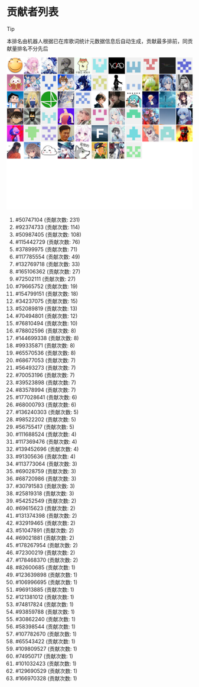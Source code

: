 # 贡献者列表

> [!TIP]
> 本排名由机器人根据已在库歌词统计元数据信息后自动生成，贡献最多排前，同贡献量排名不分先后

![贡献者头像画廊](./CONTRIBUTORS.svg)

1. #50747104 (贡献次数: 231)
2. #92374733 (贡献次数: 114)
3. #50987405 (贡献次数: 108)
4. #115442729 (贡献次数: 76)
5. #37899975 (贡献次数: 71)
6. #117785554 (贡献次数: 49)
7. #132769718 (贡献次数: 33)
8. #165106362 (贡献次数: 27)
9. #72502111 (贡献次数: 27)
10. #79665752 (贡献次数: 19)
11. #154799151 (贡献次数: 18)
12. #34237075 (贡献次数: 15)
13. #52089819 (贡献次数: 13)
14. #70494801 (贡献次数: 12)
15. #76810494 (贡献次数: 10)
16. #78802596 (贡献次数: 8)
17. #144699338 (贡献次数: 8)
18. #99335871 (贡献次数: 8)
19. #65570536 (贡献次数: 8)
20. #68677053 (贡献次数: 7)
21. #56493273 (贡献次数: 7)
22. #70053196 (贡献次数: 7)
23. #39523898 (贡献次数: 7)
24. #83578994 (贡献次数: 7)
25. #177028641 (贡献次数: 6)
26. #68000793 (贡献次数: 6)
27. #136240303 (贡献次数: 5)
28. #98522202 (贡献次数: 5)
29. #56755417 (贡献次数: 5)
30. #111688524 (贡献次数: 4)
31. #117369476 (贡献次数: 4)
32. #139452696 (贡献次数: 4)
33. #91305636 (贡献次数: 4)
34. #113773064 (贡献次数: 3)
35. #69028759 (贡献次数: 3)
36. #68720986 (贡献次数: 3)
37. #30791583 (贡献次数: 3)
38. #25819318 (贡献次数: 3)
39. #54252549 (贡献次数: 2)
40. #69615623 (贡献次数: 2)
41. #131374398 (贡献次数: 2)
42. #32919465 (贡献次数: 2)
43. #51047891 (贡献次数: 2)
44. #69021881 (贡献次数: 2)
45. #178267954 (贡献次数: 2)
46. #72300219 (贡献次数: 2)
47. #178468370 (贡献次数: 2)
48. #82600685 (贡献次数: 1)
49. #123639898 (贡献次数: 1)
50. #106996695 (贡献次数: 1)
51. #96913885 (贡献次数: 1)
52. #121381012 (贡献次数: 1)
53. #74817824 (贡献次数: 1)
54. #93859788 (贡献次数: 1)
55. #30862240 (贡献次数: 1)
56. #58398544 (贡献次数: 1)
57. #107782670 (贡献次数: 1)
58. #65543422 (贡献次数: 1)
59. #109809527 (贡献次数: 1)
60. #74950717 (贡献次数: 1)
61. #101032423 (贡献次数: 1)
62. #129690529 (贡献次数: 1)
63. #166970328 (贡献次数: 1)
